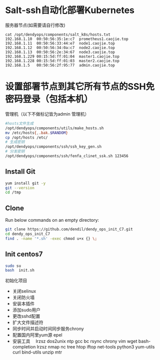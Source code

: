 # Salt-ssh自动化部署Kubernetes

服务器节点(如需要请自行修改)
``` 
cat /opt/dendyops/components/salt_k8s/hosts.txt
192.168.1.10  00:50:56:35:1e:c7  prometheus1.caojie.top
192.168.1.11  00:50:56:33:44:e7  node1.caojie.top
192.168.1.12  00:50:56:34:0a:c7  node2.caojie.top
192.168.1.13  00:50:56:2e:34:67  node3.caojie.top
192.168.1.229 00:15:5d:ff:01:04  master1.caojie.top
192.168.1.228 00:15:5d:ff:01:03  master2.caojie.top
192.168.1.5   00:50:56:2f:95:77  admin.caojie.top
```

# 设置部署节点到其它所有节点的SSH免密码登录（包括本机）
管理机（以下不做标记皆为admin 管理机）
```bash 
#hosts文件生成
/opt/dendyops/components/utils/make_hosts.sh
mv /etc/hosts{,.bak.$RANDOM} 
cp /opt/hosts /etc/
# 生成密钥
/opt/dendyops/components/ssh/ssh_key_gen.sh
# 分发密钥
/opt/dendyops/components/ssh/fenfa_clinet_ssk.sh 123456


```
## Install Git

```bash
yum install git -y
git --version
cd /tmp
```

## Clone 

Run below commands on an empty directory:
```bash
git clone https://github.com/dendil/dendy_ops_init_C7.git
cd dendy_ops_init_C7
find . -name '*.sh' -exec chmod u+x {} \;
```



## Init centos7
```bash
sudo su
bash  init.sh
```
初始化项目

 - 关闭selinux
 - 关闭防火墙
 - 安装本插件
 - 添加sudo用户
 - 更改sshd配置
 - 扩大文件描述符
 - 同步时间并启动时间同步服务chrony
 - 配置国内阿里yum源 epel
 - 安装工具　 lrzsz dos2unix ntp gcc bc rsync chrony vim wget bash-completion lrzsz nmap nc tree htop iftop net-tools python3  yum-utils curl bind-utils unzip mtr

